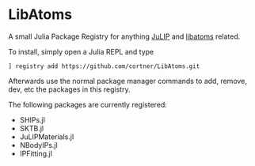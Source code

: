 # LibAtoms

A small Julia Package Registry for anything [JuLIP](https://github.com/libAtoms/JuLIP.jl) and [libatoms](https://libatoms.github.io) related.

To install, simply open a Julia REPL and type
```
] registry add https://github.com/cortner/LibAtoms.git
```
Afterwards use the normal package manager commands to add, remove, dev, etc the packages in this registry.

The following packages are currently registered:
* SHIPs.jl
* SKTB.jl
* JuLIPMaterials.jl
* NBodyIPs.jl
* IPFitting.jl
